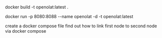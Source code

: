 docker build -t openolat:latest .

docker run  -p  8080:8088 --name openolat -d -t openolat:latest

create a docker compose file
find out how to link first node to second node via docker compose
